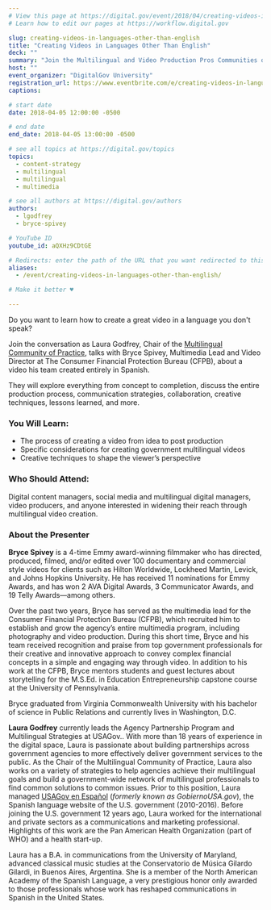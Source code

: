 ```yaml
---
# View this page at https://digital.gov/event/2018/04/creating-videos-in-languages-other-than
# Learn how to edit our pages at https://workflow.digital.gov

slug: creating-videos-in-languages-other-than-english
title: "Creating Videos in Languages Other Than English"
deck: ""
summary: "Join the Multilingual and Video Production Pros Communities of Practice for a talk about a video the CFPB created, for a Spanish speaking audience."
host: ""
event_organizer: "DigitalGov University"
registration_url: https://www.eventbrite.com/e/creating-videos-in-languages-other-than-english-registration-44340580871
captions: 

# start date
date: 2018-04-05 12:00:00 -0500

# end date
end_date: 2018-04-05 13:00:00 -0500

# see all topics at https://digital.gov/topics
topics: 
  - content-strategy
  - multilingual
  - multilingual
  - multimedia

# see all authors at https://digital.gov/authors
authors: 
  - lgodfrey
  - bryce-spivey

# YouTube ID
youtube_id: aQXHz9CDtGE

# Redirects: enter the path of the URL that you want redirected to this page
aliases: 
  - /event/creating-videos-in-languages-other-than-english/

# Make it better ♥

---
```


Do you want to learn how to create a great video in a language you don't speak?

Join the conversation as Laura Godfrey, Chair of the [Multilingual Community of Practice](https://www.digitalgov.gov/communities/multilingual/), talks with Bryce Spivey, Multimedia Lead and Video Director at The Consumer Financial Protection Bureau (CFPB), about a video his team created entirely in Spanish.

They will explore everything from concept to completion, discuss the entire production process, communication strategies, collaboration, creative techniques, lessons learned, and more.

### You Will Learn:

- The process of creating a video from idea to post production
- Specific considerations for creating government multilingual videos
- Creative techniques to shape the viewer’s perspective

### Who Should Attend:

Digital content managers, social media and multilingual digital managers, video producers, and anyone interested in widening their reach through multilingual video creation.

### About the Presenter

**Bryce Spivey** is a 4-time Emmy award-winning filmmaker who has directed, produced, filmed, and/or edited over 100 documentary and commercial style videos for clients such as Hilton Worldwide, Lockheed Martin, Levick, and Johns Hopkins University. He has received 11 nominations for Emmy Awards, and has won 2 AVA Digital Awards, 3 Communicator Awards, and 19 Telly Awards—among others.

Over the past two years, Bryce has served as the multimedia lead for the Consumer Financial Protection Bureau (CFPB), which recruited him to establish and grow the agency’s entire multimedia program, including photography and video production. During this short time, Bryce and his team received recognition and praise from top government professionals for their creative and innovative approach to convey complex financial concepts in a simple and engaging way through video. In addition to his work at the CFPB, Bryce mentors students and guest lectures about storytelling for the M.S.Ed. in Education Entrepreneurship capstone course at the University of Pennsylvania.

Bryce graduated from Virginia Commonwealth University with his bachelor of science in Public Relations and currently lives in Washington, D.C.

**Laura Godfrey** currently leads the Agency Partnership Program and Multilingual Strategies at USAGov.. With more than 18 years of experience in the digital space, Laura is passionate about building partnerships across government agencies to more effectively deliver government services to the public. As the Chair of the Multilingual Community of Practice, Laura also works on a variety of strategies to help agencies achieve their multilingual goals and build a government-wide network of multilingual professionals to find common solutions to common issues. Prior to this position, Laura managed [USAGov en Espa&#241;ol](https://www.usa.gov/espanol/) (_formerly known as GobiernoUSA.gov_), the Spanish language website of the U.S. government (2010-2016). Before joining the U.S. government 12 years ago, Laura worked for the international and private sectors as a communications and marketing professional. Highlights of this work are the Pan American Health Organization (part of WHO) and a health start-up.

Laura has a B.A. in communications from the University of Maryland, advanced classical music studies at the Conservatorio de Música Gilardo Gilardi, in Buenos Aires, Argentina. She is a member of the North American Academy of the Spanish Language, a very prestigious honor only awarded to those professionals whose work has reshaped communications in Spanish in the United States.
